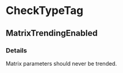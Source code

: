 ﻿---  
uid: Validator_2_37_6  
---

# CheckTypeTag

## MatrixTrendingEnabled

### Details

Matrix parameters should never be trended.
